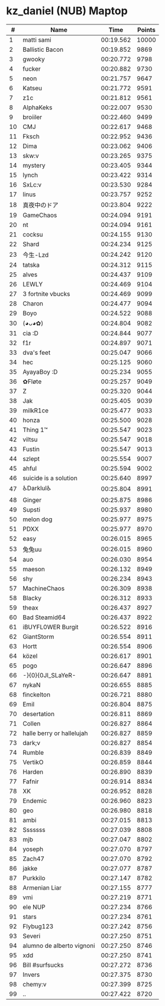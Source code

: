 # kz_daniel (NUB) Maptop

|  # | Name | Time | Points |
|-------------- | -------------- | -------------- | -------------- | 
| 1 | matti sami | 00:19.562 | 10000 | 
| 2 | Ballistic Bacon | 00:19.852 | 9869 | 
| 3 | gwooky | 00:20.772 | 9798 | 
| 4 | fucker | 00:20.882 | 9730 | 
| 5 | neon | 00:21.757 | 9647 | 
| 6 | Katseu | 00:21.772 | 9591 | 
| 7 | z1c | 00:21.812 | 9561 | 
| 8 | AlphaKeks | 00:22.007 | 9530 | 
| 9 | broiiler | 00:22.460 | 9499 | 
| 10 | CMJ | 00:22.617 | 9468 | 
| 11 | Fksch | 00:22.952 | 9436 | 
| 12 | Dima | 00:23.062 | 9406 | 
| 13 | skw:v | 00:23.265 | 9375 | 
| 14 | mystery | 00:23.405 | 9344 | 
| 15 | lynch | 00:23.422 | 9314 | 
| 16 | SxLc:v | 00:23.530 | 9284 | 
| 17 | linus | 00:23.757 | 9252 | 
| 18 | 真夜中のドア | 00:23.804 | 9222 | 
| 19 | GameChaos | 00:24.094 | 9191 | 
| 20 | nt | 00:24.094 | 9161 | 
| 21 | cocksu | 00:24.155 | 9130 | 
| 22 | Shard | 00:24.234 | 9125 | 
| 23 | 今生-Lzd | 00:24.242 | 9120 | 
| 24 | tatska | 00:24.312 | 9115 | 
| 25 | alves | 00:24.437 | 9109 | 
| 26 | LEWLY | 00:24.469 | 9104 | 
| 27 | 3 fortnite vbucks | 00:24.469 | 9099 | 
| 28 | Charon | 00:24.477 | 9094 | 
| 29 | Boyo | 00:24.522 | 9088 | 
| 30 | (◕ᴗ◕✿) | 00:24.804 | 9082 | 
| 31 | cia :D | 00:24.844 | 9077 | 
| 32 | f1r | 00:24.897 | 9071 | 
| 33 | dva's feet | 00:25.047 | 9066 | 
| 34 | hec | 00:25.125 | 9060 | 
| 35 | AyayaBoy :D | 00:25.234 | 9055 | 
| 36 | ✿Fløte | 00:25.257 | 9049 | 
| 37 | Z | 00:25.320 | 9044 | 
| 38 | Jak | 00:25.405 | 9039 | 
| 39 | milkR1ce | 00:25.477 | 9033 | 
| 40 | honza | 00:25.500 | 9028 | 
| 41 | Thing 1™ | 00:25.547 | 9023 | 
| 42 | viltsu | 00:25.547 | 9018 | 
| 43 | Fustin | 00:25.547 | 9013 | 
| 44 | szlept | 00:25.554 | 9007 | 
| 45 | ahful | 00:25.594 | 9002 | 
| 46 | suicide is a solution | 00:25.640 | 8997 | 
| 47 | ♿Darklul♿ | 00:25.804 | 8991 | 
| 48 | Ginger | 00:25.875 | 8986 | 
| 49 | Supsti | 00:25.937 | 8980 | 
| 50 | melon dog | 00:25.977 | 8975 | 
| 51 | PDXX | 00:25.977 | 8970 | 
| 52 | easy | 00:26.015 | 8965 | 
| 53 | 兔兔uu | 00:26.015 | 8960 | 
| 54 | auo | 00:26.030 | 8954 | 
| 55 | maeson | 00:26.132 | 8949 | 
| 56 | shy | 00:26.234 | 8943 | 
| 57 | MachineChaos | 00:26.309 | 8938 | 
| 58 | Blacky | 00:26.312 | 8933 | 
| 59 | theax | 00:26.437 | 8927 | 
| 60 | Bad Steamid64 | 00:26.437 | 8922 | 
| 61 | iBUYFL0WER Burgit | 00:26.522 | 8916 | 
| 62 | GiantStorm | 00:26.554 | 8911 | 
| 63 | Hortt | 00:26.554 | 8906 | 
| 64 | közel | 00:26.617 | 8901 | 
| 65 | pogo | 00:26.647 | 8896 | 
| 66 | -}{0}{0JI_SLaYeR- | 00:26.647 | 8891 | 
| 67 | nykaN | 00:26.655 | 8885 | 
| 68 | finckelton | 00:26.721 | 8880 | 
| 69 | Emil | 00:26.804 | 8875 | 
| 70 | desertation | 00:26.811 | 8869 | 
| 71 | Collen | 00:26.827 | 8864 | 
| 72 | halle berry or hallelujah | 00:26.827 | 8859 | 
| 73 | dark;v | 00:26.827 | 8854 | 
| 74 | Rumble | 00:26.839 | 8849 | 
| 75 | VertikO | 00:26.859 | 8844 | 
| 76 | Harden | 00:26.890 | 8839 | 
| 77 | Fafnir | 00:26.914 | 8834 | 
| 78 | XK | 00:26.952 | 8828 | 
| 79 | Endemic | 00:26.960 | 8823 | 
| 80 | geo | 00:26.980 | 8818 | 
| 81 | ambi | 00:27.015 | 8813 | 
| 82 | Sssssss | 00:27.039 | 8808 | 
| 83 | mjb | 00:27.047 | 8802 | 
| 84 | yoseph | 00:27.070 | 8797 | 
| 85 | Zach47 | 00:27.070 | 8792 | 
| 86 | jakke | 00:27.077 | 8787 | 
| 87 | Purkkilo | 00:27.147 | 8782 | 
| 88 | Armenian Liar | 00:27.155 | 8777 | 
| 89 | vmi | 00:27.219 | 8771 | 
| 90 | ele NUP | 00:27.234 | 8766 | 
| 91 | stars | 00:27.234 | 8761 | 
| 92 | Flybug123 | 00:27.242 | 8756 | 
| 93 | Severi | 00:27.250 | 8751 | 
| 94 | alumno de alberto vignoni | 00:27.250 | 8746 | 
| 95 | xdd | 00:27.250 | 8741 | 
| 96 | Bill #surfsucks | 00:27.272 | 8736 | 
| 97 | Invers | 00:27.375 | 8730 | 
| 98 | chemy:v | 00:27.399 | 8725 | 
| 99 | .. | 00:27.422 | 8720 | 

